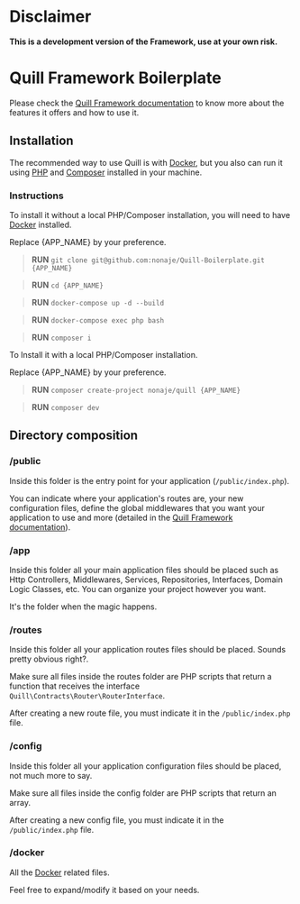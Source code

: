# Disclaimer
**This is a development version of the Framework, use at your own risk.**

# Quill Framework Boilerplate

Please check the [Quill Framework documentation](https://www.docker.com/get-started/)
to know more about the features it offers and how to use it.

## Installation
The recommended way to use Quill is with
[Docker](https://www.docker.com/get-started/), but you also can run it using [PHP](https://www.php.net/)
and [Composer](https://getcomposer.org/) installed in your machine.

### Instructions

To install it without a local PHP/Composer installation, you will need to have 
[Docker](https://www.docker.com/get-started/) installed.

Replace {APP_NAME} by your preference.
> **RUN** `git clone git@github.com:nonaje/Quill-Boilerplate.git {APP_NAME}`

> **RUN** `cd {APP_NAME}`

> **RUN** `docker-compose up -d --build`

> **RUN** `docker-compose exec php bash`

> **RUN** `composer i`

To Install it with a local PHP/Composer installation.

Replace {APP_NAME} by your preference.
> **RUN** `composer create-project nonaje/quill {APP_NAME}`

> **RUN** `composer dev`

## Directory composition

### /public
Inside this folder is the entry point for your application (`/public/index.php`).

You can indicate where your application's routes are, your new configuration files,
define the global middlewares that you want your application to use and more
(detailed in the [Quill Framework documentation](https://www.docker.com/get-started/)).

### /app
Inside this folder all your main application files should be placed such as Http Controllers, Middlewares, Services,
Repositories, Interfaces, Domain Logic Classes, etc. You can organize your project however you want.

It's the folder when the magic happens.

### /routes
Inside this folder all your application routes files should be placed.
Sounds pretty obvious right?.

Make sure all files inside the routes folder are PHP scripts that return a function that receives the
interface `Quill\Contracts\Router\RouterInterface`.

After creating a new route file, you must indicate it in the `/public/index.php` file. 

### /config
Inside this folder all your application configuration files should be placed, not much more to say.

Make sure all files inside the config folder are PHP scripts that return an array.

After creating a new config file, you must indicate it in the `/public/index.php` file.

### /docker
All the [Docker](https://www.docker.com/get-started/) related files. 

Feel free to expand/modify it based on your needs.
